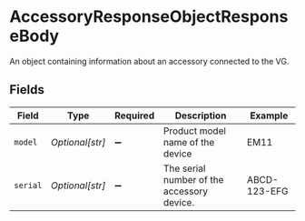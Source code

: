 # AccessoryResponseObjectResponseBody

An object containing information about an accessory connected to the VG.


## Fields

| Field                                      | Type                                       | Required                                   | Description                                | Example                                    |
| ------------------------------------------ | ------------------------------------------ | ------------------------------------------ | ------------------------------------------ | ------------------------------------------ |
| `model`                                    | *Optional[str]*                            | :heavy_minus_sign:                         | Product model name of the device           | EM11                                       |
| `serial`                                   | *Optional[str]*                            | :heavy_minus_sign:                         | The serial number of the accessory device. | ABCD-123-EFG                               |